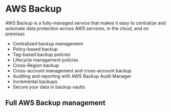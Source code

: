 # AWS Backup

AWS Backup is a fully-managed service that makes it easy to centralize and automate data protection across AWS services, in the cloud, and on premises

- Centralized backup management
- Policy-based backup
- Tag-based backup policies
- Lifecycle management policies
- Cross-Region backup
- Cross-account management and cross-account backup
- Auditing and reporting with AWS Backup Audit Manager
- Incremental backups
- Secure your data in backup vaults

## Full AWS Backup management
